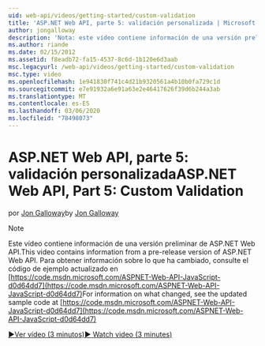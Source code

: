 ```yaml
---
uid: web-api/videos/getting-started/custom-validation
title: 'ASP.NET Web API, parte 5: validación personalizada | Microsoft Docs'
author: jongalloway
description: 'Nota: este vídeo contiene información de una versión preliminar de ASP.NET Web API'
ms.author: riande
ms.date: 02/15/2012
ms.assetid: f8eadb72-fa15-4537-8c6d-1b120e6d3aab
msc.legacyurl: /web-api/videos/getting-started/custom-validation
msc.type: video
ms.openlocfilehash: 1e941830f741c4d21b9320561a4b10b0fa729c1d
ms.sourcegitcommit: e7e91932a6e91a63e2e46417626f39d6b244a3ab
ms.translationtype: MT
ms.contentlocale: es-ES
ms.lasthandoff: 03/06/2020
ms.locfileid: "78498073"
---
```

# <a name="aspnet-web-api-part-5-custom-validation"></a><span data-ttu-id="b93ed-103">ASP.NET Web API, parte 5: validación personalizada</span><span class="sxs-lookup"><span data-stu-id="b93ed-103">ASP.NET Web API, Part 5: Custom Validation</span></span>

<span data-ttu-id="b93ed-104">por [Jon Galloway](https://github.com/jongalloway)</span><span class="sxs-lookup"><span data-stu-id="b93ed-104">by [Jon Galloway](https://github.com/jongalloway)</span></span>

> [!NOTE]
> <span data-ttu-id="b93ed-105">Este vídeo contiene información de una versión preliminar de ASP.NET Web API.</span><span class="sxs-lookup"><span data-stu-id="b93ed-105">This video contains information from a pre-release version of ASP.NET Web API.</span></span> <span data-ttu-id="b93ed-106">Para obtener información sobre lo que ha cambiado, consulte el código de ejemplo actualizado en [https://code.msdn.microsoft.com/ASPNET-Web-API-JavaScript-d0d64dd7](https://code.msdn.microsoft.com/ASPNET-Web-API-JavaScript-d0d64dd7)</span><span class="sxs-lookup"><span data-stu-id="b93ed-106">For information on what changed, see the updated sample code at [https://code.msdn.microsoft.com/ASPNET-Web-API-JavaScript-d0d64dd7](https://code.msdn.microsoft.com/ASPNET-Web-API-JavaScript-d0d64dd7)</span></span>

[<span data-ttu-id="b93ed-107">&#9654;Ver vídeo (3 minutos)</span><span class="sxs-lookup"><span data-stu-id="b93ed-107">&#9654; Watch video (3 minutes)</span></span>](https://channel9.msdn.com/Blogs/ASP-NET-Site-Videos/custom-validation)
